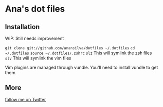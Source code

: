 # Ana's dot files

## Installation

WIP: Still needs improvement

  `git clone git://github.com/anansilva/dotfiles ~/.dotfiles`
  `cd ~/.dotfiles`
  `source ~/.dotfiles/.zshrc`
  `slz` This will symlink the zsh files
  `slv` This will symlink the vim files

  Vim plugins are managed through vundle. You'll need to install vundle to get them.

## More

[follow me on Twitter](https://twitter.com/anakbns)

